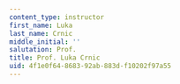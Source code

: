 ```yaml
---
content_type: instructor
first_name: Luka
last_name: Crnic
middle_initial: ''
salutation: Prof.
title: Prof. Luka Crnic
uid: 4f1e0f64-8683-92ab-883d-f10202f97a55
---
```

